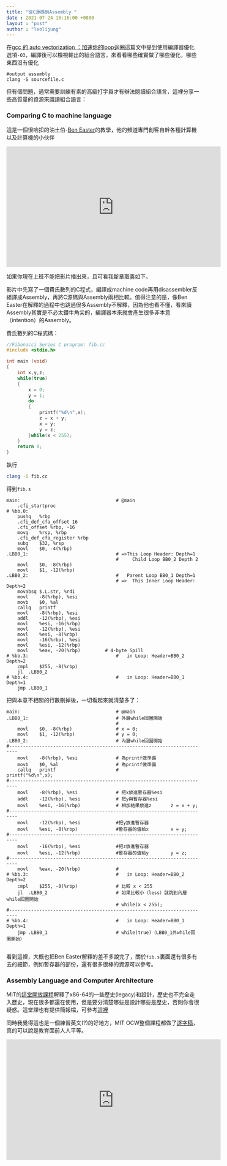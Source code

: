```yaml
---
title: "從C源碼到Assembly "
date : 2021-07-24 10:16:00 +0800
layout : "post"
author : "leolijung"
---
```




在[gcc 的 auto vectorization ：加速你的loop迴圈](https://maenjoe.github.io/say_my_name/gccautovectorizationaccelerateyourloop)這篇文中提到使用編譯器優化選項`-O3`，編譯後可以檢視輸出的組合語言，來看看哪些確實做了哪些優化，哪些東西沒有優化

```shell
#output assembly
clang -S sourcefile.c
```

但有個問題，通常需要訓練有素的高級打字員才有辦法閱讀組合語言，這裡分享一些高質量的資源來識讀組合語言：

### Comparing C to machine language

這是一個很哈扣的油土伯-[Ben Easter](https://www.youtube.com/channel/UCS0N5baNlQWJCUrhCEo8WlA)的教學，他的頻道專門創客自幹各種計算機以及計算機的小伙伴

<iframe width="560" height="315" src="https://www.youtube.com/embed/yOyaJXpAYZQ" title="YouTube video player" frameborder="0" allow="accelerometer; autoplay; clipboard-write; encrypted-media; gyroscope; picture-in-picture" allowfullscreen></iframe>

如果你現在上班不能把影片播出來，且可看我斷章取義如下。

影片中先寫了一個費氏數列的C程式，編譯成machine code再用disassembler反組譯成Assembly，再將C源碼與Assembly兩相比較。值得注意的是，像Ben Easter在解釋的過程中也跳過很多Assembly不解釋，因為他也看不懂，看來讀Assembly其實是不必太鑽牛角尖的，編譯器本來就會產生很多非本意（intention）的Assembly。

費氏數列的C程式碼：

```c
//Fibonacci Series C program: fib.cc
#include <stdio.h>

int main (void) 
{
    int x,y,z;
    while(true)
    { 
        x = 0;
        y = 1;
        do
        {
            printf("%d\n",x);
            z = x + y;
            x = y;
            y = z;
        }while(x < 255);
    }
    return 0;
}

```
執行
```bash
clang -S fib.cc
```
得到`fib.s`
```shell
main:                                   # @main
    .cfi_startproc
# %bb.0:
    pushq   %rbp
    .cfi_def_cfa_offset 16
    .cfi_offset %rbp, -16 
    movq    %rsp, %rbp
    .cfi_def_cfa_register %rbp
    subq    $32, %rsp
    movl    $0, -4(%rbp)
.LBB0_1:                                # =>This Loop Header: Depth=1
                                        #     Child Loop BB0_2 Depth 2
    movl    $0, -8(%rbp)
    movl    $1, -12(%rbp)
.LBB0_2:                                #   Parent Loop BB0_1 Depth=1
                                        # =>  This Inner Loop Header: Depth=2
    movabsq $.L.str, %rdi
    movl    -8(%rbp), %esi
    movb    $0, %al 
    callq   printf
    movl    -8(%rbp), %esi
    addl    -12(%rbp), %esi
    movl    %esi, -16(%rbp)
    movl    -12(%rbp), %esi
    movl    %esi, -8(%rbp)
    movl    -16(%rbp), %esi
    movl    %esi, -12(%rbp)
    movl    %eax, -20(%rbp)         # 4-byte Spill
# %bb.3:                                #   in Loop: Header=BB0_2 Depth=2
    cmpl    $255, -8(%rbp)
    jl  .LBB0_2
# %bb.4:                                #   in Loop: Header=BB0_1 Depth=1
    jmp .LBB0_1

```

把與本意不相關的行數刪掉後，一切看起來就清楚多了：
```shell
main:                                   # @main
.LBB0_1:                                # 外層while回圈開始
                                        # 
    movl    $0, -8(%rbp)                # x = 0;
    movl    $1, -12(%rbp)               # y = 0;
.LBB0_2:                                # 內層while回圈開始
#-------------------------------------------------------------------------                                         
    movl    -8(%rbp), %esi              # 為printf做準備
    movb    $0, %al                     # 為printf做準備
    callq   printf                      #                   printf("%d\n",x);
#-------------------------------------------------------------------------
    movl    -8(%rbp), %esi              # 把x放進暫存器%esi
    addl    -12(%rbp), %esi             # 把y與暫存器%esi
    movl    %esi, -16(%rbp)             # 相加結果放進z		z = x + y;
#-------------------------------------------------------------------------
    movl    -12(%rbp), %esi             #把y放進暫存器
    movl    %esi, -8(%rbp)              #暫存器的值給x        x = y;
#-------------------------------------------------------------------------    
    movl    -16(%rbp), %esi             #把z放進暫存器
    movl    %esi, -12(%rbp)             #暫存器的值給y        y = z;
#-------------------------------------------------------------------------    
    movl    %eax, -20(%rbp)             #
# %bb.3:                                #   in Loop: Header=BB0_2 Depth=2
    cmpl    $255, -8(%rbp)              # 比較 x < 255
    jl  .LBB0_2                         # 如果比較小（less）就跳到內層while回圈開始
                                        # while(x < 255);
#-------------------------------------------------------------------------       
# %bb.4:                                #   in Loop: Header=BB0_1 Depth=1
    jmp .LBB0_1                         # while(true)（LBB0_1外while回圈開始）


```

看到這裡，大概也把Ben Easter解釋的差不多說完了，關於`fib.s`裏面還有很多有去的細節，例如暫存器的部份，還有很多很棒的資源可以參考。

### Assembly Language and Computer Architecture 

MIT的[這堂開放課程](https://ocw.mit.edu/courses/electrical-engineering-and-computer-science/6-172-performance-engineering-of-software-systems-fall-2018/lecture-videos/index.htm)解釋了x86-64的一些歷史(legacy)和設計，歷史也不完全走入歷史，現在很多都還在使用，但是要分清楚哪些是設計哪些是歷史，否則你會很疑惑。這堂課也有提供簡報檔，可參考[這裡](https://ocw.mit.edu/courses/electrical-engineering-and-computer-science/6-172-performance-engineering-of-software-systems-fall-2018/lecture-slides/MIT6_172F18_lec4.pdf)

同時我覺得這也是一個練習英文(?)的好地方，MIT OCW整個課程都做了[逐字稿](https://ocw.mit.edu/courses/electrical-engineering-and-computer-science/6-172-performance-engineering-of-software-systems-fall-2018/lecture-videos/lecture-4-assembly-language-computer-architecture/L1ung0wil9Y.pdf)，真的可以說是教育面前人人平等。
<iframe width="560" height="315" src="https://www.youtube.com/embed/L1ung0wil9Y?start=792" title="YouTube video player" frameborder="0" allow="accelerometer; autoplay; clipboard-write; encrypted-media; gyroscope; picture-in-picture" allowfullscreen></iframe>




